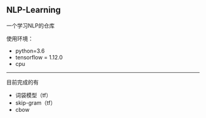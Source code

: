 ## NLP-Learning

一个学习NLP的仓库

使用环境：

- python=3.6
- tensorflow = 1.12.0
- cpu

------

目前完成的有

- 词袋模型（tf）
- skip-gram（tf）
- cbow